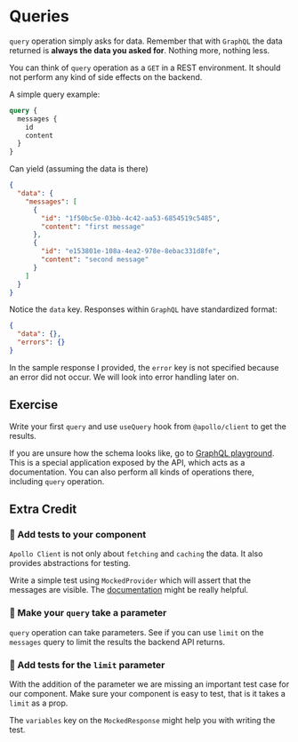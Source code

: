 # Queries

`query` operation simply asks for data. Remember that with `GraphQL` the data returned is **always the data you asked for**. Nothing more, nothing less.

You can think of `query` operation as a `GET` in a REST environment.
It should not perform any kind of side effects on the backend.

A simple query example:

```graphql
query {
  messages {
    id
    content
  }
}
```

Can yield (assuming the data is there)

```json
{
  "data": {
    "messages": [
      {
        "id": "1f50bc5e-03bb-4c42-aa53-6854519c5485",
        "content": "first message"
      },
      {
        "id": "e153801e-108a-4ea2-978e-8ebac331d8fe",
        "content": "second message"
      }
    ]
  }
}
```

Notice the `data` key. Responses within `GraphQL` have standardized format:

```json
{
  "data": {},
  "errors": {}
}
```

In the sample response I provided, the `error` key is not specified because an error did not occur.
We will look into error handling later on.

## Exercise

Write your first `query` and use `useQuery` hook from `@apollo/client` to get the results.

If you are unsure how the schema looks like, go to [GraphQL playground](http://localhost:4000/playground).
This is a special application exposed by the API, which acts as a documentation.
You can also perform all kinds of operations there, including `query` operation.

## Extra Credit

### 💯 Add tests to your component

`Apollo Client` is not only about `fetching` and `caching` the data. It also provides abstractions for testing.

Write a simple test using `MockedProvider` which will assert that the messages are visible.
The [documentation](https://www.apollographql.com/docs/react/development-testing/testing/) might be really helpful.

### 💯 Make your `query` take a parameter

`query` operation can take parameters. See if you can use `limit` on the `messages` query to limit the results the backend API returns.

### 💯 Add tests for the `limit` parameter

With the addition of the parameter we are missing an important test case for our component.
Make sure your component is easy to test, that is it takes a `limit` as a prop.

The `variables` key on the `MockedResponse` might help you with writing the test.
